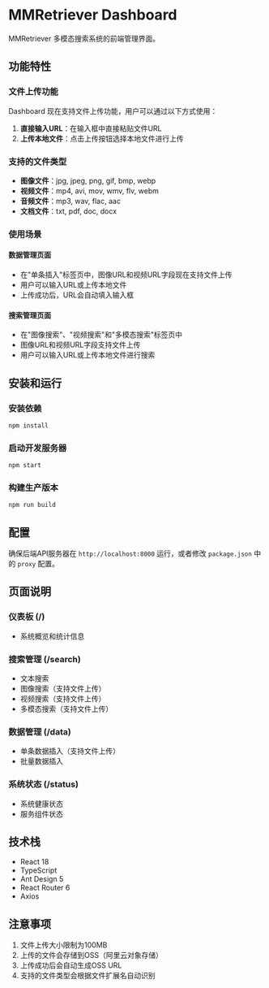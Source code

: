 # MMRetriever Dashboard

MMRetriever 多模态搜索系统的前端管理界面。

## 功能特性

### 文件上传功能

Dashboard 现在支持文件上传功能，用户可以通过以下方式使用：

1. **直接输入URL**：在输入框中直接粘贴文件URL
2. **上传本地文件**：点击上传按钮选择本地文件进行上传

### 支持的文件类型

- **图像文件**：jpg, jpeg, png, gif, bmp, webp
- **视频文件**：mp4, avi, mov, wmv, flv, webm
- **音频文件**：mp3, wav, flac, aac
- **文档文件**：txt, pdf, doc, docx

### 使用场景

#### 数据管理页面
- 在"单条插入"标签页中，图像URL和视频URL字段现在支持文件上传
- 用户可以输入URL或上传本地文件
- 上传成功后，URL会自动填入输入框

#### 搜索管理页面
- 在"图像搜索"、"视频搜索"和"多模态搜索"标签页中
- 图像URL和视频URL字段支持文件上传
- 用户可以输入URL或上传本地文件进行搜索

## 安装和运行

### 安装依赖
```bash
npm install
```

### 启动开发服务器
```bash
npm start
```

### 构建生产版本
```bash
npm run build
```

## 配置

确保后端API服务器在 `http://localhost:8000` 运行，或者修改 `package.json` 中的 `proxy` 配置。

## 页面说明

### 仪表板 (/)
- 系统概览和统计信息

### 搜索管理 (/search)
- 文本搜索
- 图像搜索（支持文件上传）
- 视频搜索（支持文件上传）
- 多模态搜索（支持文件上传）

### 数据管理 (/data)
- 单条数据插入（支持文件上传）
- 批量数据插入

### 系统状态 (/status)
- 系统健康状态
- 服务组件状态

## 技术栈

- React 18
- TypeScript
- Ant Design 5
- React Router 6
- Axios

## 注意事项

1. 文件上传大小限制为100MB
2. 上传的文件会存储到OSS（阿里云对象存储）
3. 上传成功后会自动生成OSS URL
4. 支持的文件类型会根据文件扩展名自动识别 